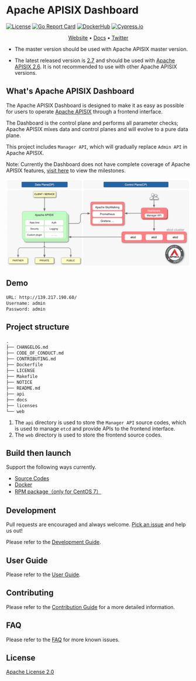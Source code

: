 <!--
#
# Licensed to the Apache Software Foundation (ASF) under one or more
# contributor license agreements.  See the NOTICE file distributed with
# this work for additional information regarding copyright ownership.
# The ASF licenses this file to You under the Apache License, Version 2.0
# (the "License"); you may not use this file except in compliance with
# the License.  You may obtain a copy of the License at
#
#     http://www.apache.org/licenses/LICENSE-2.0
#
# Unless required by applicable law or agreed to in writing, software
# distributed under the License is distributed on an "AS IS" BASIS,
# WITHOUT WARRANTIES OR CONDITIONS OF ANY KIND, either express or implied.
# See the License for the specific language governing permissions and
# limitations under the License.
#
-->

# Apache APISIX Dashboard

[![License](https://img.shields.io/badge/License-Apache%202.0-blue.svg)](https://github.com/apache/apisix-dashboard/blob/master/LICENSE)
[![Go Report Card](https://goreportcard.com/badge/github.com/apache/apisix-dashboard)](https://goreportcard.com/report/github.com/apache/apisix-dashboard)
[![DockerHub](https://img.shields.io/docker/pulls/apache/apisix-dashboard.svg)](https://hub.docker.com/r/apache/apisix-dashboard)
[![Cypress.io](https://img.shields.io/badge/tested%20with-Cypress-04C38E.svg)](https://www.cypress.io/)

<p align="center">
  <a href="https://apisix.apache.org/">Website</a> •
  <a href="https://github.com/apache/apisix/tree/master/docs">Docs</a> •
  <a href="https://twitter.com/apacheapisix">Twitter</a>
</p>

- The master version should be used with Apache APISIX master version.

- The latest released version is [2.7](https://apisix.apache.org/downloads/) and should be used with [Apache APISIX 2.6](https://apisix.apache.org/downloads/). It is not recommended to use with other Apache APISIX versions.

## What's Apache APISIX Dashboard

The Apache APISIX Dashboard is designed to make it as easy as possible for users to operate [Apache APISIX](https://github.com/apache/apisix) through a frontend interface.

The Dashboard is the control plane and performs all parameter checks; Apache APISIX mixes data and control planes and will evolve to a pure data plane.

This project includes `Manager API`, which will gradually replace `Admin API` in Apache APISIX.

Note: Currently the Dashboard does not have complete coverage of Apache APISIX features, [visit here](https://github.com/apache/apisix-dashboard/milestones) to view the milestones.

![architecture](./docs/assets/images/architecture.png)

## Demo

```
URL: http://139.217.190.60/
Username: admin
Password: admin
```

## Project structure

```
.
├── CHANGELOG.md
├── CODE_OF_CONDUCT.md
├── CONTRIBUTING.md
├── Dockerfile
├── LICENSE
├── Makefile
├── NOTICE
├── README.md
├── api
├── docs
├── licenses
└── web
```

1. The `api` directory is used to store the `Manager API` source codes, which is used to manage `etcd` and provide APIs to the frontend interface.
2. The `web` directory is used to store the frontend source codes.

## Build then launch

Support the following ways currently.

- [Source Codes](./docs/en/latest/deploy.md)
- [Docker](./docs/en/latest/deploy-with-docker.md)
- [RPM package（only for CentOS 7）](./docs/en/latest/deploy-with-rpm.md)

## Development

Pull requests are encouraged and always welcome. [Pick an issue](https://github.com/apache/apisix-dashboard/issues?q=is%3Aopen+is%3Aissue+label%3A%22good+first+issue%22) and help us out!

Please refer to the [Development Guide](./docs/en/latest/develop.md).

## User Guide

Please refer to the [User Guide](./docs/en/latest/USER_GUIDE.md).

## Contributing

Please refer to the [Contribution Guide](./CONTRIBUTING.md) for a more detailed information.

## FAQ

Please refer to the [FAQ](./docs/en/latest/FAQ.md) for more known issues.

## License

[Apache License 2.0](./LICENSE)
